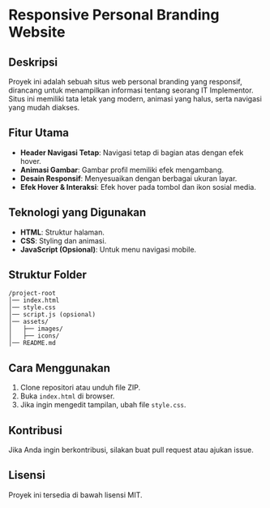 # Responsive Personal Branding Website

## Deskripsi
Proyek ini adalah sebuah situs web personal branding yang responsif, dirancang untuk menampilkan informasi tentang seorang IT Implementor. Situs ini memiliki tata letak yang modern, animasi yang halus, serta navigasi yang mudah diakses.

## Fitur Utama
- **Header Navigasi Tetap**: Navigasi tetap di bagian atas dengan efek hover.
- **Animasi Gambar**: Gambar profil memiliki efek mengambang.
- **Desain Responsif**: Menyesuaikan dengan berbagai ukuran layar.
- **Efek Hover & Interaksi**: Efek hover pada tombol dan ikon sosial media.

## Teknologi yang Digunakan
- **HTML**: Struktur halaman.
- **CSS**: Styling dan animasi.
- **JavaScript (Opsional)**: Untuk menu navigasi mobile.

## Struktur Folder
```
/project-root
│── index.html
│── style.css
│── script.js (opsional)
│── assets/
│   ├── images/
│   ├── icons/
│── README.md
```

## Cara Menggunakan
1. Clone repositori atau unduh file ZIP.
2. Buka `index.html` di browser.
3. Jika ingin mengedit tampilan, ubah file `style.css`.

## Kontribusi
Jika Anda ingin berkontribusi, silakan buat pull request atau ajukan issue.

## Lisensi
Proyek ini tersedia di bawah lisensi MIT.

